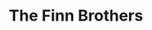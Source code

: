 ---
title: "The Finn Brothers"
summary: "The Finn Brothers are a New Zealand musical duo consisting of brothers Neil and Tim Finn."
slug: "the-finn-brothers"
image: "the-finn-brothers.jpg"
apple_music_artist_url: "https://music.apple.com/gb/artist/the-finn-brothers/15040299"
wikipedia_url: "none"
---